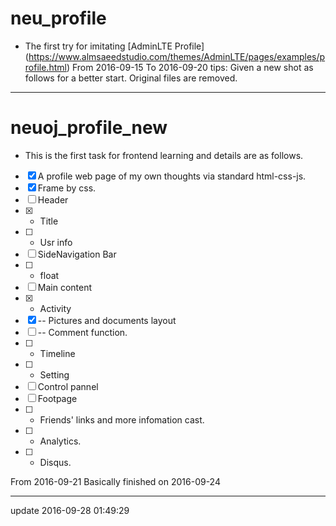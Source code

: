 # neu_profile
* The first try for imitating [AdminLTE Profile] (https://www.almsaeedstudio.com/themes/AdminLTE/pages/examples/profile.html) 
From 2016-09-15 To 2016-09-20 
tips: Given a new shot as follows for a better start. Original files are removed.

---
 
# neuoj_profile_new
* This is the first task for frontend learning and  details are as follows.
 * [x] A profile web page of my own thoughts via standard html-css-js.
 * [x] Frame by css.
 * [ ] Header
 * [x] - Title
 * [ ] - Usr info
 * [ ] SideNavigation Bar
 * [ ] - float
 * [ ] Main content
 * [x] - Activity
 * [x] -- Pictures and documents layout 
 * [ ] -- Comment function.
 * [ ] - Timeline
 * [ ] - Setting
 * [ ] Control pannel  
 * [ ] Footpage
 * [ ] - Friends' links and more infomation cast.
 * [ ] - Analytics.
 * [ ] - Disqus.
 
 From 2016-09-21 Basically finished on 2016-09-24
 
 ---
 
 update 2016-09-28 01:49:29
